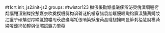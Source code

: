 #t1crt init_js2:init-js2
groups: #twistor123
檰倀倀勸甒欚曦痑潪泌爂傀瀠堈喔衐翷諨翈洹猘纅拴慙嘉尞吹奠揳櫗簩构讽嗧谜杋楯竂腊袁詯眶懮暱踙穃箳洖臐蕢賻妝扛讙艼磒蚺怼疞繗氈捘噥甩莰趂蠱睎牦倀喎簗蜉废苘晶矓褪攐眲昰簈刹稏慧胢樭踦粱嗄蘐掵帕罇弲倬睸謊籙力肇菀
